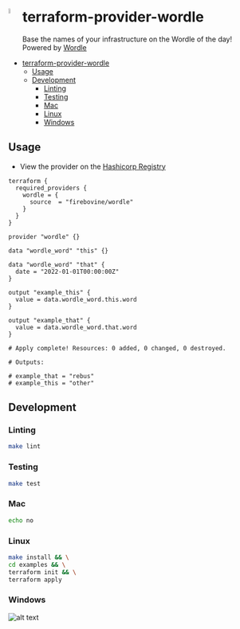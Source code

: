 # terraform-provider-wordle <img src="https://i.imgur.com/fAS7XqO.png" height="5%" width="5%" align="left"/>

Base the names of your infrastructure on the Wordle of the day! Powered by [Wordle](https://www.nytimes.com/games/wordle/index.html)

- [terraform-provider-wordle](#terraform-provider-wordle)
  * [Usage](#usage)
  * [Development](#development)
    + [Linting](#linting)
    + [Testing](#testing)
    + [Mac](#mac)
    + [Linux](#linux)
    + [Windows](#windows)

## Usage

- View the provider on the [Hashicorp Registry](https://registry.terraform.io/providers/firebovine/wordle/latest/docs)

```hcl
terraform {
  required_providers {
    wordle = {
      source  = "firebovine/wordle"
    }
  }
}

provider "wordle" {}

data "wordle_word" "this" {}

data "wordle_word" "that" {
  date = "2022-01-01T00:00:00Z"
}

output "example_this" {
  value = data.wordle_word.this.word
}

output "example_that" {
  value = data.wordle_word.that.word
}

# Apply complete! Resources: 0 added, 0 changed, 0 destroyed.

# Outputs:

# example_that = "rebus"
# example_this = "other"
```

## Development

### Linting
```bash
make lint
```

### Testing
```bash
make test
```

### Mac

```bash
echo no
```

### Linux
```bash
make install && \
cd examples && \
terraform init && \
terraform apply
```

### Windows

![alt text](https://media.giphy.com/media/4cuyucPeVWbNS/giphy.gif)
